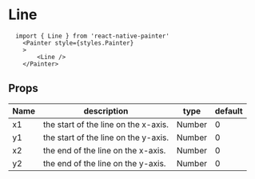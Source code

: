 # Line

```JS
  import { Line } from 'react-native-painter'
    <Painter style={styles.Painter} 
    >
        <Line />      
    </Painter>
```

## Props

| Name | description | type | default |
| --- | --- | --- | --- |
| x1 | the start of the line on the x-axis. | Number | 0 |
| y1 | the start of the line on the y-axis. | Number | 0 |
| x2 | the end of the line on the x-axis. | Number | 0 |
| y2 | the end of the line on the y-axis. | Number | 0 |

